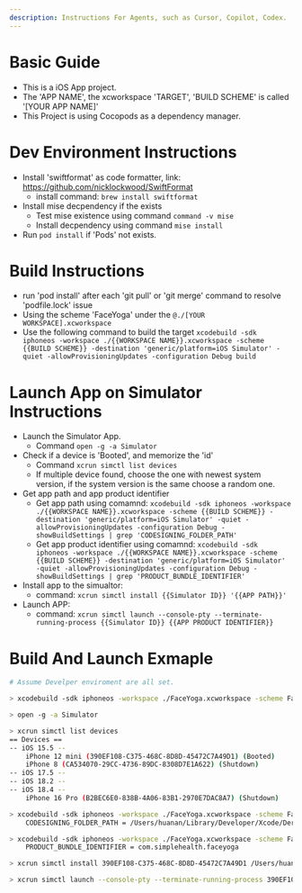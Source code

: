 ```yaml
---
description: Instructions For Agents, such as Cursor, Copilot, Codex.
---
```


# Basic Guide
- This is a iOS App project.
- The 'APP NAME', the xcworkspace 'TARGET', 'BUILD SCHEME' is called '[YOUR APP NAME]'
- This Project is using Cocopods as a dependency manager.

# Dev Environment Instructions
- Install 'swiftformat' as code formatter, link: https://github.com/nicklockwood/SwiftFormat
  - install command: `brew install swiftformat`
- Install mise decpendency if the exists
  - Test mise existence using command `command -v mise`
  - Install decpendency using command `mise install`
- Run `pod install` if 'Pods' not exists.

# Build Instructions
- run 'pod install' after each 'git pull' or 'git merge' command to resolve 'podfile.lock' issue
- Using the scheme 'FaceYoga' under the `@./[YOUR WORKSPACE].xcworkspace`
- Use the following command to build the target
  `xcodebuild -sdk iphoneos -workspace ./{{WORKSPACE NAME}}.xcworkspace -scheme {{BUILD SCHEME}} -destination 'generic/platform=iOS Simulator' -quiet -allowProvisioningUpdates -configuration Debug build`

# Launch App on Simulator Instructions
- Launch the Simulator App.
  - Command `open -g -a Simulator`
- Check if a device is 'Booted', and memorize the 'id'
  - Command `xcrun simctl list devices`
  - If multiple device found, choose the one with newest system version, 
    if the system version is the same choose a random one.
- Get app path and app product identifier
  - Get app path using comamnd: `xcodebuild -sdk iphoneos -workspace ./{{WORKSPACE NAME}}.xcworkspace -scheme {{BUILD SCHEME}} -destination 'generic/platform=iOS Simulator' -quiet -allowProvisioningUpdates -configuration Debug -showBuildSettings | grep 'CODESIGNING_FOLDER_PATH'`
  - Get app product identifier using comamnd: `xcodebuild -sdk iphoneos -workspace ./{{WORKSPACE NAME}}.xcworkspace -scheme {{BUILD SCHEME}} -destination 'generic/platform=iOS Simulator' -quiet -allowProvisioningUpdates -configuration Debug -showBuildSettings | grep 'PRODUCT_BUNDLE_IDENTIFIER'`
- Install app to the simualtor:
  - command: `xcrun simctl install {{Simulator ID}} '{{APP PATH}}'`
- Launch APP:
  - command: `xcrun simctl launch --console-pty --terminate-running-process {{Simulator ID}} {{APP PRODUCT IDENTIFIER}}`

# Build And Launch Exmaple
```sh
# Assume Develper enviroment are all set.

> xcodebuild -sdk iphoneos -workspace ./FaceYoga.xcworkspace -scheme FaceYoga -destination 'generic/platform=iOS Simulator' -quiet -allowProvisioningUpdates -configuration Debug Build

> open -g -a Simulator

> xcrun simctl list devices
== Devices ==
-- iOS 15.5 --
    iPhone 12 mini (390EF108-C375-468C-8D8D-45472C7A49D1) (Booted)
    iPhone 8 (CA534070-29CC-4736-89DC-8308D7E1A622) (Shutdown)
-- iOS 17.5 --
-- iOS 18.2 --
-- iOS 18.4 --
    iPhone 16 Pro (B2BEC6E0-838B-4A06-83B1-2970E7DAC8A7) (Shutdown)

> xcodebuild -sdk iphoneos -workspace ./FaceYoga.xcworkspace -scheme FaceYoga -destination 'generic/platform=iOS Simulator' -quiet -allowProvisioningUpdates -configuration Debug -showBuildSettings | grep 'CODESIGNING_FOLDER_PATH'
    CODESIGNING_FOLDER_PATH = /Users/huanan/Library/Developer/Xcode/DerivedData/FaceYoga-aqbixvrbpcnzamdamiamvzczcanc/Build/Products/Debug-iphonesimulator/FaceYoga.app

> xcodebuild -sdk iphoneos -workspace ./FaceYoga.xcworkspace -scheme FaceYoga -destination 'generic/platform=iOS Simulator' -quiet -allowProvisioningUpdates -configuration Debug -showBuildSettings | grep 'PRODUCT_BUNDLE_IDENTIFIER'
    PRODUCT_BUNDLE_IDENTIFIER = com.simplehealth.faceyoga

> xcrun simctl install 390EF108-C375-468C-8D8D-45472C7A49D1 /Users/huanan/Library/Developer/Xcode/DerivedData/FaceYoga-aqbixvrbpcnzamdamiamvzczcanc/Build/Products/Debug-iphonesimulator/FaceYoga.app

> xcrun simctl launch --console-pty --terminate-running-process 390EF108-C375-468C-8D8D-45472C7A49D1 com.simplehealth.faceyoga
```

